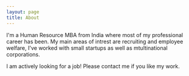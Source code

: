```yaml
---
layout: page
title: About
---
```

I'm a Human Resource MBA from India where most of my professional career has been. My main areas of intrest are recruiting and employee welfare, I've worked with small startups as well as mtultinational corporations.

<p class="available">
  I am actively looking for a job! Please contact me if you like my work.
</p>
